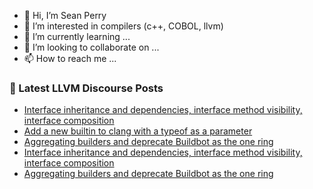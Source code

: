 - 👋 Hi, I’m Sean Perry
- 👀 I’m interested in compilers (c++, COBOL, llvm)
- 🌱 I’m currently learning ...
- 💞️ I’m looking to collaborate on ...
- 📫 How to reach me ...

<!---
s66perry/s66perry is a ✨ special ✨ repository because its `README.md` (this file) appears on your GitHub profile.
You can click the Preview link to take a look at your changes.
--->
### 📕 Latest LLVM Discourse Posts

<!-- DISCOURSE-LLVM:START -->
- [Interface inheritance and dependencies, interface method visibility, interface composition](https://discourse.llvm.org/t/interface-inheritance-and-dependencies-interface-method-visibility-interface-composition/66380#post_15)
- [Add a new builtin to clang with a typeof as a parameter](https://discourse.llvm.org/t/add-a-new-builtin-to-clang-with-a-typeof-as-a-parameter/67106#post_3)
- [Aggregating builders and deprecate Buildbot as the one ring](https://discourse.llvm.org/t/aggregating-builders-and-deprecate-buildbot-as-the-one-ring/67086#post_20)
- [Interface inheritance and dependencies, interface method visibility, interface composition](https://discourse.llvm.org/t/interface-inheritance-and-dependencies-interface-method-visibility-interface-composition/66380#post_14)
- [Aggregating builders and deprecate Buildbot as the one ring](https://discourse.llvm.org/t/aggregating-builders-and-deprecate-buildbot-as-the-one-ring/67086#post_19)
<!-- DISCOURSE-LLVM:END -->
